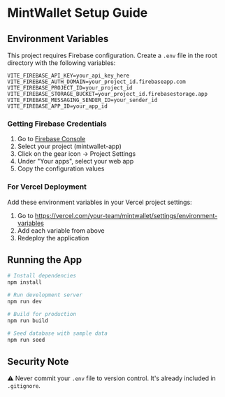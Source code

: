 # MintWallet Setup Guide

## Environment Variables

This project requires Firebase configuration. Create a `.env` file in the root directory with the following variables:

```env
VITE_FIREBASE_API_KEY=your_api_key_here
VITE_FIREBASE_AUTH_DOMAIN=your_project_id.firebaseapp.com
VITE_FIREBASE_PROJECT_ID=your_project_id
VITE_FIREBASE_STORAGE_BUCKET=your_project_id.firebasestorage.app
VITE_FIREBASE_MESSAGING_SENDER_ID=your_sender_id
VITE_FIREBASE_APP_ID=your_app_id
```

### Getting Firebase Credentials

1. Go to [Firebase Console](https://console.firebase.google.com/)
2. Select your project (mintwallet-app)
3. Click on the gear icon → Project Settings
4. Under "Your apps", select your web app
5. Copy the configuration values

### For Vercel Deployment

Add these environment variables in your Vercel project settings:
1. Go to https://vercel.com/your-team/mintwallet/settings/environment-variables
2. Add each variable from above
3. Redeploy the application

## Running the App

```bash
# Install dependencies
npm install

# Run development server
npm run dev

# Build for production
npm run build

# Seed database with sample data
npm run seed
```

## Security Note

⚠️ Never commit your `.env` file to version control. It's already included in `.gitignore`.
